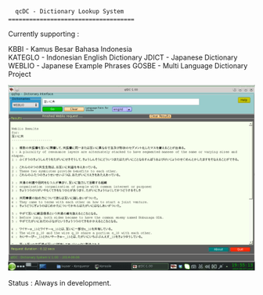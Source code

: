       qcDC - Dictionary Lookup System
    ====================================
    
  
  
  
  Currently supporting :
  
  KBBI     - Kamus Besar Bahasa Indonesia    
  KATEGLO  - Indonesian English Dictionary
  JDICT    - Japanese Dictionary           
  WEBLIO   - Japanese Example Phrases
  GOSBE    - Multi Language Dictionary Project
  
  
  ![Screenshot](https://github.com/qqtop/QtDictionary/blob/master/screenshot.png "Weblio Output Example")

  Status : Always in development.


